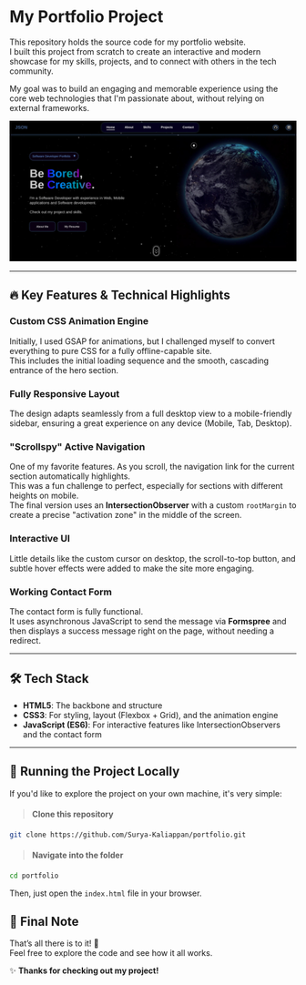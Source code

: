 # My Portfolio Project

This repository holds the source code for my portfolio website.  
I built this project from scratch to create an interactive and modern showcase for my skills, projects, and to connect with others in the tech community.  

My goal was to build an engaging and memorable experience using the core web technologies that I'm passionate about, without relying on external frameworks. 

<p align="center">
  <img src="screenshot1.png" width="800" alt="Portfolio Screenshot 1">
</p>

---

## 🔥 Key Features & Technical Highlights

### Custom CSS Animation Engine
Initially, I used GSAP for animations, but I challenged myself to convert everything to pure CSS for a fully offline-capable site.  
This includes the initial loading sequence and the smooth, cascading entrance of the hero section.

### Fully Responsive Layout
The design adapts seamlessly from a full desktop view to a mobile-friendly sidebar, ensuring a great experience on any device (Mobile, Tab, Desktop).

### "Scrollspy" Active Navigation
One of my favorite features. As you scroll, the navigation link for the current section automatically highlights.  
This was a fun challenge to perfect, especially for sections with different heights on mobile.  
The final version uses an **IntersectionObserver** with a custom `rootMargin` to create a precise "activation zone" in the middle of the screen.

### Interactive UI
Little details like the custom cursor on desktop, the scroll-to-top button, and subtle hover effects were added to make the site more engaging.

### Working Contact Form
The contact form is fully functional.  
It uses asynchronous JavaScript to send the message via **Formspree** and then displays a success message right on the page, without needing a redirect.

---

## 🛠️ Tech Stack

- **HTML5**: The backbone and structure  
- **CSS3**: For styling, layout (Flexbox + Grid), and the animation engine  
- **JavaScript (ES6)**: For interactive features like IntersectionObservers and the contact form  

---

## 🚀 Running the Project Locally

If you'd like to explore the project on your own machine, it's very simple:

>#### Clone this repository
```bash
git clone https://github.com/Surya-Kaliappan/portfolio.git 
```

>#### Navigate into the folder
```bash
cd portfolio
```

Then, just open the `index.html` file in your browser.

## 🙌 Final Note

That’s all there is to it! 🎉  
Feel free to explore the code and see how it all works.

✨ **Thanks for checking out my project!**
